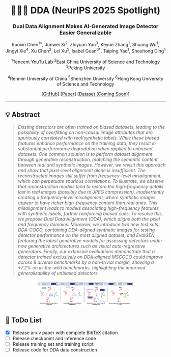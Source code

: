 <div align="center">
<h1>🎉🎉🎉 DDA (NeurIPS 2025 Spotlight)</h1>
<h3>Dual Data Alignment Makes AI-Generated Image Detector Easier Generalizable</h3>

Ruoxin Chen<sup>1*</sup>, Junwei Xi<sup>2</sup>, Zhiyuan Yan<sup>3</sup>, Keyue Zhang<sup>1</sup>, Shuang Wu<sup>1</sup>,  
Jingyi Xie<sup>4</sup>, Xu Chen<sup>2</sup>, Lei Xu<sup>5</sup>, Isabel Guan<sup>6†</sup>, Taiping Yao<sup>1</sup>, Shouhong Ding<sup>1</sup>


<sup>1</sup>Tencent YouTu Lab
<sup>2</sup>East China University of Science and Technology
<sup>3</sup>Peking University

<sup>4</sup>Renmin University of China
<sup>5</sup>Shenzhen University
<sup>6</sup>Hong Kong University of Science and Technology


[[GitHub](https://github.com/roy-ch/Dual-Data-Alignment)] [[Paper](https://arxiv.org/abs/2505.14359)] [[Dataset (Coming Soon)]()]

</div>

---


## 💡 Abstract

> *Existing detectors are often trained on biased datasets, leading to the possibility of overfitting on non-causal image attributes that are spuriously correlated with real/synthetic labels. While these biased features enhance performance on the training data, they result in substantial performance degradation when applied to unbiased datasets. One common solution is to perform dataset alignment through generative reconstruction, matching the semantic content between real and synthetic images. However, we revisit this approach and show that pixel-level alignment alone is insufficient. The reconstructed images still suffer from frequency-level misalignment, which can perpetuate spurious correlations. To illustrate, we observe that reconstruction models tend to restore the high-frequency details lost in real images (possibly due to JPEG compression), inadvertently creating a frequency-level misalignment, where synthetic images appear to have richer high-frequency content than real ones. This misalignment leads to models associating high-frequency features with synthetic labels, further reinforcing biased cues. To resolve this, we propose Dual Data Alignment (DDA), which aligns both the pixel and frequency domains. Moreover, we introduce two new test sets: DDA-COCO, containing DDA-aligned synthetic images for testing detector performance on the most aligned dataset, and EvalGEN, featuring the latest generative models for assessing detectors under new generative architectures such as visual auto-regressive generators. Finally, our extensive evaluations demonstrate that a detector trained exclusively on DDA-aligned MSCOCO could improve across 8 diverse benchmarks by a non-trivial margin, showing a +7.2% on in-the-wild benchmarks, highlighting the improved generalizability of unbiased detectors.*


<!-- 两图一行：bias 左边，benchmark 右边 -->
<!-- <div style="display:flex; justify-content:space-between; align-items:center; margin:20px 0;">
    <img src="assets/bias.png" style="max-width:48%; height:auto;" />
    <img src="assets/BenchmarkComparison.png" style="max-width:48%; height:auto;" />
</div> -->

<!-- motivation 居中 -->
<div style="text-align:center; margin:20px 0;">
    <img src="assets/motivation.png" style="max-width:60%; height:auto;" />
</div>




## 🎯 ToDo List <a name="todo"></a>

- [x] Release arxiv paper with complete BibTeX citation
- [ ] Release checkpoint and inference code
- [ ] Release training set and training script
- [ ] Release code for DDA data construction
